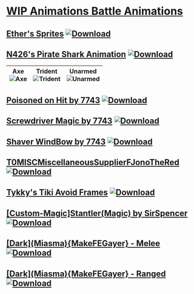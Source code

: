 # [WIP Animations Battle Animations](./)

## [Ether's Sprites](https://github.com/Klokinator/FE-Repo/tree/main/Battle%20Animations/WIP%20Animations/Ether's%20Sprites) [![Download](https://img.shields.io/badge/Download--red?style=social&logo=github)](https://minhaskamal.github.io/DownGit/#/home?url=https://github.com/Klokinator/FE-Repo/tree/main/Battle%20Animations/WIP%20Animations/Ether's%20Sprites)






## [N426's Pirate Shark Animation](https://github.com/Klokinator/FE-Repo/tree/main/Battle%20Animations/WIP%20Animations/N426's%20Pirate%20Shark%20Animation) [![Download](https://img.shields.io/badge/Download--red?style=social&logo=github)](https://minhaskamal.github.io/DownGit/#/home?url=https://github.com/Klokinator/FE-Repo/tree/main/Battle%20Animations/WIP%20Animations/N426's%20Pirate%20Shark%20Animation)

| <b>Axe</b><br/><img alt="Axe" src="https://raw.githubusercontent.com/Klokinator/FE-Repo/main/Battle%20Animations/WIP%20Animations/N426's%20Pirate%20Shark%20Animation/Axe/Axe.gif"/> | <b>Trident</b><br/><img alt="Trident" src="https://raw.githubusercontent.com/Klokinator/FE-Repo/main/Battle%20Animations/WIP%20Animations/N426's%20Pirate%20Shark%20Animation/Trident/Trident.gif"/> | <b>Unarmed</b><br/><img alt="Unarmed" src="https://raw.githubusercontent.com/Klokinator/FE-Repo/main/Battle%20Animations/WIP%20Animations/N426's%20Pirate%20Shark%20Animation/Unarmed/Unarmed.gif"/> |
| :---: | :---: | :---: |




## [Poisoned on Hit by 7743](https://github.com/Klokinator/FE-Repo/tree/main/Battle%20Animations/WIP%20Animations/Poisoned%20on%20Hit%20by%207743) [![Download](https://img.shields.io/badge/Download--red?style=social&logo=github)](https://minhaskamal.github.io/DownGit/#/home?url=https://github.com/Klokinator/FE-Repo/tree/main/Battle%20Animations/WIP%20Animations/Poisoned%20on%20Hit%20by%207743)






## [Screwdriver Magic by 7743](https://github.com/Klokinator/FE-Repo/tree/main/Battle%20Animations/WIP%20Animations/Screwdriver%20Magic%20by%207743) [![Download](https://img.shields.io/badge/Download--red?style=social&logo=github)](https://minhaskamal.github.io/DownGit/#/home?url=https://github.com/Klokinator/FE-Repo/tree/main/Battle%20Animations/WIP%20Animations/Screwdriver%20Magic%20by%207743)






## [Shaver WindBow by 7743](https://github.com/Klokinator/FE-Repo/tree/main/Battle%20Animations/WIP%20Animations/Shaver%20WindBow%20by%207743) [![Download](https://img.shields.io/badge/Download--red?style=social&logo=github)](https://minhaskamal.github.io/DownGit/#/home?url=https://github.com/Klokinator/FE-Repo/tree/main/Battle%20Animations/WIP%20Animations/Shaver%20WindBow%20by%207743)






## [T0MISCMiscellaneousSupplierFJonoTheRed](https://github.com/Klokinator/FE-Repo/tree/main/Battle%20Animations/WIP%20Animations/T0MISCMiscellaneousSupplierFJonoTheRed) [![Download](https://img.shields.io/badge/Download--red?style=social&logo=github)](https://minhaskamal.github.io/DownGit/#/home?url=https://github.com/Klokinator/FE-Repo/tree/main/Battle%20Animations/WIP%20Animations/T0MISCMiscellaneousSupplierFJonoTheRed)






## [Tykky's Tiki Avoid Frames](https://github.com/Klokinator/FE-Repo/tree/main/Battle%20Animations/WIP%20Animations/Tykky's%20Tiki%20Avoid%20Frames) [![Download](https://img.shields.io/badge/Download--red?style=social&logo=github)](https://minhaskamal.github.io/DownGit/#/home?url=https://github.com/Klokinator/FE-Repo/tree/main/Battle%20Animations/WIP%20Animations/Tykky's%20Tiki%20Avoid%20Frames)






## [\[Custom-Magic\]Stantler\(Magic\) by SirSpencer](https://github.com/Klokinator/FE-Repo/tree/main/Battle%20Animations/WIP%20Animations/%5BCustom-Magic%5DStantler(Magic)%20by%20SirSpencer) [![Download](https://img.shields.io/badge/Download--red?style=social&logo=github)](https://minhaskamal.github.io/DownGit/#/home?url=https://github.com/Klokinator/FE-Repo/tree/main/Battle%20Animations/WIP%20Animations/%5BCustom-Magic%5DStantler(Magic)%20by%20SirSpencer)






## [\[Dark\]\(Miasma\){MakeFEGayer} - Melee](https://github.com/Klokinator/FE-Repo/tree/main/Battle%20Animations/WIP%20Animations/%5BDark%5D(Miasma)%7BMakeFEGayer%7D%20-%20Melee) [![Download](https://img.shields.io/badge/Download--red?style=social&logo=github)](https://minhaskamal.github.io/DownGit/#/home?url=https://github.com/Klokinator/FE-Repo/tree/main/Battle%20Animations/WIP%20Animations/%5BDark%5D(Miasma)%7BMakeFEGayer%7D%20-%20Melee)






## [\[Dark\]\(Miasma\){MakeFEGayer} - Ranged](https://github.com/Klokinator/FE-Repo/tree/main/Battle%20Animations/WIP%20Animations/%5BDark%5D(Miasma)%7BMakeFEGayer%7D%20-%20Ranged) [![Download](https://img.shields.io/badge/Download--red?style=social&logo=github)](https://minhaskamal.github.io/DownGit/#/home?url=https://github.com/Klokinator/FE-Repo/tree/main/Battle%20Animations/WIP%20Animations/%5BDark%5D(Miasma)%7BMakeFEGayer%7D%20-%20Ranged)





